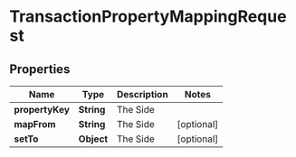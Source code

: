 
# TransactionPropertyMappingRequest

## Properties
Name | Type | Description | Notes
------------ | ------------- | ------------- | -------------
**propertyKey** | **String** | The Side | 
**mapFrom** | **String** | The Side |  [optional]
**setTo** | **Object** | The Side |  [optional]




